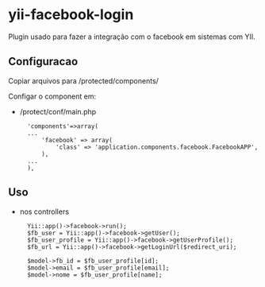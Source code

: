 yii-facebook-login
==================

Plugin usado para fazer a integração com o facebook em sistemas com YII.

Configuracao
-------

Copiar arquivos para /protected/components/

Configar o component em: 

* /protect/conf/main.php

		'components'=>array(
		...
			'facebook' => array(
				'class' => 'application.components.facebook.FacebookAPP',
			),
		...
		),

Uso
-----

* nos controllers

		Yii::app()->facebook->run();
		$fb_user = Yii::app()->facebook->getUser();
		$fb_user_profile = Yii::app()->facebook->getUserProfile();
		$fb_url = Yii::app()->facebook->getLoginUrl($redirect_uri);

		$model->fb_id = $fb_user_profile[id];
		$model->email = $fb_user_profile[email];
		$model->nome = $fb_user_profile[name];
